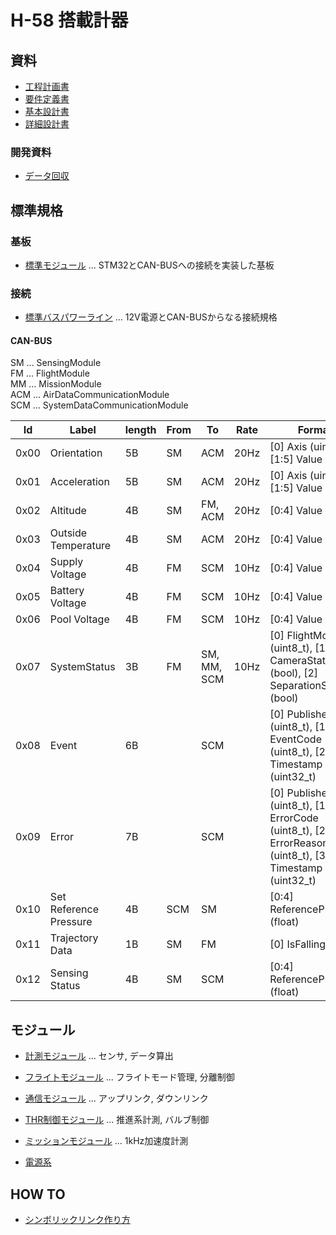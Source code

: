 # H-58 搭載計器

## 資料

- [工程計画書](./Documents/Materials/Schedule.md)
- [要件定義書](./Documents/Materials/RequirementsDocument.md)
- [基本設計書](./Documents/Materials/BasicDesignDocument.md)
- [詳細設計書](./Documents/Materials/DetailedDesignDocument.md)

### 開発資料

- [データ回収](./Documents/Materials/Development/%E9%96%8B%E7%99%BA%E8%B3%87%E6%96%99_%E3%83%87%E3%83%BC%E3%82%BF%E5%9B%9E%E5%8F%8E.pdf)

## 標準規格

### 基板

- [標準モジュール](./Components/StandardModuleBoard/) ... STM32とCAN-BUSへの接続を実装した基板

### 接続

- [標準バスパワーライン](./Components/StandardBusPowerLine/) ... 12V電源とCAN-BUSからなる接続規格

#### CAN-BUS

SM ... SensingModule  
FM ... FlightModule  
MM ... MissionModule  
ACM ... AirDataCommunicationModule  
SCM ... SystemDataCommunicationModule  

| Id   | Label                  | length | From | To          | Rate | Format                                                                                                  |
| ---- | ---------------------- | ------ | ---- | ----------- | ---- | ------------------------------------------------------------------------------------------------------- |
| 0x00 | Orientation            | 5B     | SM   | ACM         | 20Hz | [0] Axis (uint8_t), [1:5] Value (float)                                                                 |
| 0x01 | Acceleration           | 5B     | SM   | ACM         | 20Hz | [0] Axis (uint8_t), [1:5] Value (float)                                                                 |
| 0x02 | Altitude               | 4B     | SM   | FM, ACM     | 20Hz | [0:4] Value (float)                                                                                     |
| 0x03 | Outside Temperature    | 4B     | SM   | ACM         | 20Hz | [0:4] Value (float)                                                                                     |
| 0x04 | Supply Voltage         | 4B     | FM   | SCM         | 10Hz | [0:4] Value (float)                                                                                     |
| 0x05 | Battery Voltage        | 4B     | FM   | SCM         | 10Hz | [0:4] Value (float)                                                                                     |
| 0x06 | Pool Voltage           | 4B     | FM   | SCM         | 10Hz | [0:4] Value (float)                                                                                     |
| 0x07 | SystemStatus           | 3B     | FM   | SM, MM, SCM | 10Hz | [0] FlightMode (uint8_t), [1] CameraState (bool), [2] SeparationState (bool)                            |
| 0x08 | Event                  | 6B     |      | SCM         |      | [0] Publisher (uint8_t), [1] EventCode (uint8_t), [2:6] Timestamp (uint32_t)                            |
| 0x09 | Error                  | 7B     |      | SCM         |      | [0] Publisher (uint8_t), [1] ErrorCode (uint8_t), [2] ErrorReason (uint8_t), [3:7] Timestamp (uint32_t) |
| 0x10 | Set Reference Pressure | 4B     | SCM  | SM          |      | [0:4] ReferencePressure (float)                                                                         |
| 0x11 | Trajectory Data        | 1B     | SM   | FM          |      | [0] IsFalling (bool)                                                                                    |
| 0x12 | Sensing Status         | 4B     | SM   | SCM         |      | [0:4] ReferencePressure (float)                                                                         |

## モジュール

- [計測モジュール](./Components/Modules/SensingModule/) ... センサ, データ算出
- [フライトモジュール](./Components/Modules/FlightModule/) ... フライトモード管理, 分離制御
- [通信モジュール](./Components/Modules/CommunicationModule/) ... アップリンク, ダウンリンク
- [THR制御モジュール](./Components/THRControlModule/) ... 推進系計測, バルブ制御
- [ミッションモジュール](./Components/Modules/MissionModule/) ... 1kHz加速度計測

- [電源系](./Components/Modules/PowerModule/)

## HOW TO

- [シンボリックリンク作り方](./Documents/Materials/HowTo/MakeSymbolicLink.md)
